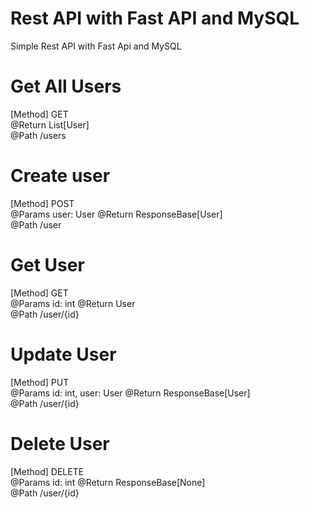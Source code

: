 # Rest API with Fast API and MySQL

Simple Rest API with Fast Api and MySQL

# Get All Users
[Method] GET<br/>
@Return List[User]<br/>
@Path /users

# Create user
[Method] POST<br/>
@Params user: User
@Return ResponseBase[User]<br/>
@Path /user

# Get User
[Method] GET<br/>
@Params id: int
@Return User<br/>
@Path /user/{id}

# Update User
[Method] PUT<br/>
@Params id: int, user: User
@Return ResponseBase[User]<br/>
@Path /user/{id}

# Delete User
[Method] DELETE<br/>
@Params id: int
@Return ResponseBase[None]<br/>
@Path /user/{id}